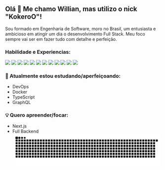 ## Olá 👋 Me chamo Willian, mas utilizo o nick "KokeroO"!

Sou formado em Engenharia de Software, moro no Brasil, um entusiasta e ambicioso em atingir um dia o desenvolvimento Full Stack. Meu foco sempre vai ser em fazer tudo com detalhe e perfeição.

### Habilidade e Experiencias:

<p align="left">
  <img src="https://cdn.jsdelivr.net/gh/devicons/devicon@latest/icons/php/php-original.svg" height="auto" width="40">
<img src="https://cdn.jsdelivr.net/gh/devicons/devicon@latest/icons/lua/lua-original.svg" height="auto" width="40">
<img src="https://cdn.jsdelivr.net/gh/devicons/devicon@latest/icons/nodejs/nodejs-plain-wordmark.svg" height="auto" width="40">
<img src="https://cdn.jsdelivr.net/gh/devicons/devicon@latest/icons/postgresql/postgresql-plain-wordmark.svg" height="auto" width="40">
<img src="https://cdn.jsdelivr.net/gh/devicons/devicon@latest/icons/mysql/mysql-plain-wordmark.svg" height="auto" width="40">
<img src="https://cdn.jsdelivr.net/gh/devicons/devicon@latest/icons/javascript/javascript-original.svg" height="auto" width="40">
<img src="https://cdn.jsdelivr.net/gh/devicons/devicon@latest/icons/jquery/jquery-plain-wordmark.svg" height="auto" width="40">
<img src="https://cdn.jsdelivr.net/gh/devicons/devicon@latest/icons/html5/html5-original-wordmark.svg" height="auto" width="40">
<img src="https://cdn.jsdelivr.net/gh/devicons/devicon@latest/icons/css3/css3-original-wordmark.svg" height="auto" width="40">
<img src="https://cdn.jsdelivr.net/gh/devicons/devicon@latest/icons/googlecloud/googlecloud-original-wordmark.svg" height="auto" width="40">
<img src="https://cdn.jsdelivr.net/gh/devicons/devicon@latest/icons/apache/apache-original.svg" height="auto" width="40">
<img src="https://cdn.jsdelivr.net/gh/devicons/devicon@latest/icons/github/github-original.svg" height="auto" width="40">
  
### 📖 Atualmente estou estudando/aperfeiçoando:

- DevOps
- Docker
- TypeScript
- GraphQL

### 💡 Quero apreender/focar:

- Next.js
- Full Backend
![Snake animation](https://github.com/KokeroO/KokeroO/blob/output/github-contribution-grid-snake.svg)

